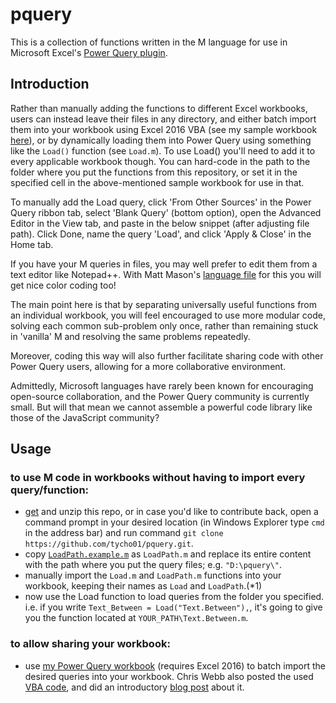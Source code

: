 # pquery

This is a collection of functions written in the M language for use in Microsoft Excel's [Power Query plugin](http://office.microsoft.com/en-us/excel/download-microsoft-power-query-for-excel-FX104018616.aspx).

## Introduction

Rather than manually adding the functions to different Excel workbooks, users can instead leave their files in any directory, and either batch import them into your workbook using Excel 2016 VBA (see my sample workbook [here](http://1drv.ms/1GmrhDl)), or by dynamically loading them into Power Query using something like the `Load()` function (see `Load.m`). To use Load() you'll need to add it to every applicable workbook though. You can hard-code in the path to the folder where you put the functions from this repository, or set it in the specified cell in the above-mentioned sample workbook for use in that.

To manually add the Load query, click 'From Other Sources' in the Power Query ribbon tab, select 'Blank Query' (bottom option), open the Advanced Editor in the View tab, and paste in the below snippet (after adjusting file path). Click Done, name the query 'Load', and click 'Apply & Close' in the Home tab.

If you have your M queries in files, you may well prefer to edit them from a text editor like Notepad++. With Matt Mason's [language file](http://www.mattmasson.com/2014/11/notepad-language-file-for-the-power-query-formula-language-m/) for this you will get nice color coding too!

The main point here is that by separating universally useful functions from an individual workbook, you will feel encouraged to use more modular code, solving each common sub-problem only once, rather than remaining stuck in 'vanilla' M and resolving the same problems repeatedly.

Moreover, coding this way will also further facilitate sharing code with other Power Query users, allowing for a more collaborative environment.

Admittedly, Microsoft languages have rarely been known for encouraging open-source collaboration, and the Power Query community is currently small. But will that mean we cannot assemble a powerful code library like those of the JavaScript community?

## Usage

### to use M code in workbooks without having to import every query/function:

* [get](https://github.com/tycho01/pquery/archive/master.zip) and unzip this repo, or in case you'd like to contribute back, open a command prompt in your desired location (in Windows Explorer type `cmd` in the address bar) and run command `git clone https://github.com/tycho01/pquery.git`.
* copy [`LoadPath.example.m`](https://github.com/tycho01/pquery/blob/master/LoadPath.example.m) as `LoadPath.m` and replace its entire content with the path where you put the query files; e.g. `"D:\pquery\"`.
* manually import the `Load.m` and `LoadPath.m` functions into your workbook, keeping their names as `Load` and `LoadPath`.(*1)
* now use the Load function to load queries from the folder you specified. i.e. if you write `Text_Between = Load("Text.Between"),`, it's going to give you the function located at `YOUR_PATH\Text.Between.m`.

### to allow sharing your workbook:

* use [my Power Query workbook](http://1drv.ms/1GmrhDl) (requires Excel 2016) to batch import the desired queries into your workbook. Chris Webb also posted the used [VBA code](http://1drv.ms/1KUxm9g), and did an introductory [blog post](https://blog.crossjoin.co.uk/2015/06/10/power-queryexcel-2016-vba-examples/) about it.
